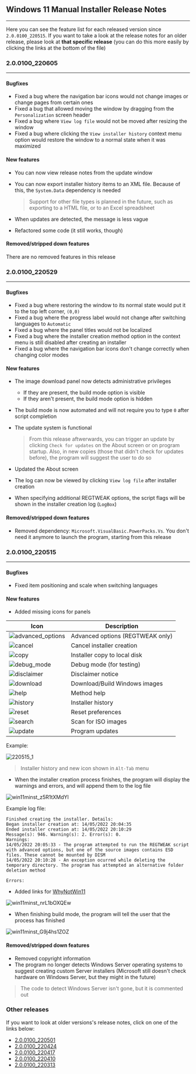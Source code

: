 ## Windows 11 Manual Installer Release Notes

---

Here you can see the feature list for each released version since `2.0.0100_220515`. If you want to take a look at the release notes for an older release, please look at **that specific release** (you can do this more easily by clicking the links at the bottom of the file)


### 2.0.0100_220605
---

#### **Bugfixes**

- Fixed a bug where the navigation bar icons would not change images or change pages from certain ones
- Fixed a bug that allowed moving the window by dragging from the `Personalization` screen header
- Fixed a bug where `View log file` would not be moved after resizing the window
- Fixed a bug where clicking the `View installer history` context menu option would restore the window to a normal state when it was maximized


#### **New features**

- You can now view release notes from the update window
- You can now export installer history items to an XML file. Because of this, the `System.Data` dependency is needed

    > Support for other file types is planned in the future, such as exporting to a HTML file, or to an Excel spreadsheet

- When updates are detected, the message is less vague
- Refactored some code (it still works, though)

#### **Removed/stripped down features**

There are no removed features in this release

### 2.0.0100_220529
---

#### **Bugfixes**

- Fixed a bug where restoring the window to its normal state would put it to the top left corner, `(0,0)`
- Fixed a bug where the progress label would not change after switching languages to `Automatic`
- Fixed a bug where the panel titles would not be localized
- Fixed a bug where the installer creation method option in the context menu is still disabled after creating an installer
- Fixed a bug where the navigation bar icons don't change correctly when changing color modes


#### **New features**

- The image download panel now detects administrative privileges
    - If they are present, the build mode option is visible
    - If they aren't present, the build mode option is hidden
- The build mode is now automated and will not require you to type `0` after script completion
- The update system is functional

    > From this release aftwerwards, you can trigger an update by clicking `Check for updates` on the About screen or on program startup. Also, in new copies (those that didn't check for updates before), the program will suggest the user to do so

- Updated the About screen
- The log can now be viewed by clicking `View log file` after installer creation
- When specifying additional REGTWEAK options, the script flags will be shown in the installer creation log (`LogBox`)

#### **Removed/stripped down features**

- Removed dependency: `Microsoft.VisualBasic.PowerPacks.Vs`. You don't need it anymore to launch the program, starting from this release

### 2.0.0100_220515
---
#### **Bugfixes**

- Fixed item positioning and scale when switching languages

#### **New features**

- Added missing icons for panels

|  Icon  |  Description  |
| ------------ | ------------ |
|  ![advanced_options](https://user-images.githubusercontent.com/101426328/168483895-08b1562a-ccf9-4b4d-9918-30b387c019ae.png)  |  Advanced options (REGTWEAK only)  |
|  ![cancel](https://user-images.githubusercontent.com/101426328/168483923-4624dbde-d4a7-4acf-a497-22b3102f7fc6.png)  |  Cancel installer creation  |
|  ![copy](https://user-images.githubusercontent.com/101426328/168483930-55d6dcf2-1ac1-4170-ac33-d5b3c3609bc5.png)  |  Installer copy to local disk  |
|  ![debug_mode](https://user-images.githubusercontent.com/101426328/168483945-a0fdf05f-75a3-4394-a555-eeaa8ca39d7c.png)  |  Debug mode (for testing)  |
|  ![disclaimer](https://user-images.githubusercontent.com/101426328/168483958-2b43facb-4ed2-4504-a60f-2ebe0d0c8b93.png)  |  Disclaimer notice  |
|  ![download](https://user-images.githubusercontent.com/101426328/168483961-51c02961-93e9-4878-a65d-85d23a3c1dc1.png)  |  Download/Build Windows images  |
|  ![help](https://user-images.githubusercontent.com/101426328/168483970-e56ff600-5fdc-4238-8961-09e0448d3287.png)   |  Method help  |
|  ![history](https://user-images.githubusercontent.com/101426328/168484014-9cd8e4f5-5b7a-4e2a-b51e-041de20080fa.png)  |  Installer history  |
|  ![reset](https://user-images.githubusercontent.com/101426328/168484021-18045cab-71aa-436b-aedf-8ce99f456316.png)  |  Reset preferences  |
|  ![search](https://user-images.githubusercontent.com/101426328/168484025-222901bd-6f31-43e5-8398-b9340b5d15e0.png)  |  Scan for ISO images  |
|  ![update](https://user-images.githubusercontent.com/101426328/168484037-a857226a-7dfa-41c9-8ba7-365a3dc3ae45.png)  |  Program updates  |

Example:

![220515_1](https://user-images.githubusercontent.com/101426328/168484197-563a618a-89ac-4605-bfa4-ff7e979f99ea.png)

> Installer history and new icon shown in `Alt-Tab` menu

- When the installer creation process finishes, the program will display the warnings and errors, and will append them to the log file

![win11minst_z5R1tXMdYl](https://user-images.githubusercontent.com/101426328/168484351-197f8136-5257-442d-a5fc-505740af5fb3.png)

Example log file:

```
Finished creating the installer. Details:
Began installer creation at: 14/05/2022 20:04:35
Ended installer creation at: 14/05/2022 20:10:29
Message(s): 946. Warning(s): 2. Error(s): 0.
Warnings:
14/05/2022 20:05:33 - The program attempted to run the REGTWEAK script with advanced options, but one of the source images contains ESD files. These cannot be mounted by DISM
14/05/2022 20:10:28 - An exception ocurred while deleting the temporary directory. The program has attempted an alternative folder deletion method

Errors:

```

- Added links for [WhyNotWin11][wnw11]

![win11minst_nrL1bOXQEw](https://user-images.githubusercontent.com/101426328/168484743-798f3748-c7eb-4695-a3c1-bad1d9f04d19.png)


- When finishing build mode, the program will tell the user that the process has finished

![win11minst_G9j4hs1ZOZ](https://user-images.githubusercontent.com/101426328/168486977-78e4c1be-04e3-4492-b7ed-022d354e53a5.png)


#### **Removed/stripped down features**
- Removed copyright information
- The program no longer detects Windows Server operating systems to suggest creating custom Server installers (Microsoft still doesn't check hardware on Windows Server, but they might in the future)

> The code to detect Windows Server isn't gone, but it is commented out

[wnw11]: http://github.com/rcmaehl/WhyNotWin11 "WhyNotWin11"

### Other releases
If you want to look at older versions's release notes, click on one of the links below:

- [2.0.0100_220501][beta_220501]
- [2.0.0100_220424][beta_220424]
- [2.0.0100_220417][beta_220417]
- [2.0.0100_220410][beta_220410]
- [2.0.0100_220313][beta_220313]

[beta_220501]: https://github.com/CodingWonders/win11minst/releases/tag/beta_220501 "2.0.0100_220501"
[beta_220424]: https://github.com/CodingWonders/win11minst/releases/tag/beta_220424 "2.0.0100_220424"
[beta_220417]: https://github.com/CodingWonders/win11minst/releases/tag/beta_220417 "2.0.0100_220417"
[beta_220410]: https://github.com/CodingWonders/win11minst/releases/tag/beta_220410 "2.0.0100_220410"
[beta_220313]: https://github.com/CodingWonders/win11minst/releases/tag/beta_220313 "2.0.0100_220313"